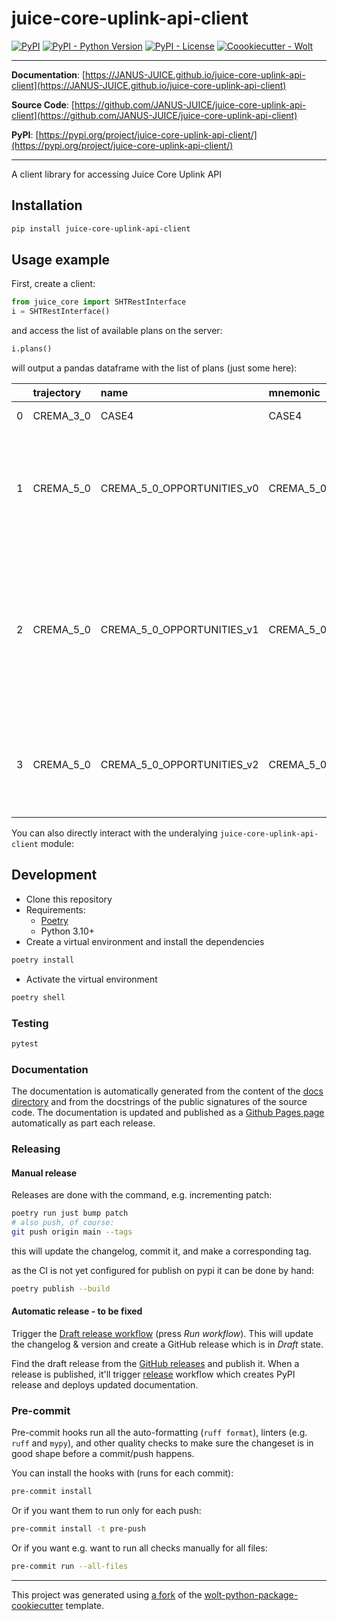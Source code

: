# juice-core-uplink-api-client

[![PyPI](https://img.shields.io/pypi/v/juice-core-uplink-api-client?style=flat-square)](https://pypi.python.org/pypi/juice-core-uplink-api-client/)
[![PyPI - Python Version](https://img.shields.io/pypi/pyversions/juice-core-uplink-api-client?style=flat-square)](https://pypi.python.org/pypi/juice-core-uplink-api-client/)
[![PyPI - License](https://img.shields.io/pypi/l/juice-core-uplink-api-client?style=flat-square)](https://pypi.python.org/pypi/juice-core-uplink-api-client/)
[![Coookiecutter - Wolt](https://img.shields.io/badge/cookiecutter-Wolt-00c2e8?style=flat-square&logo=cookiecutter&logoColor=D4AA00&link=https://github.com/woltapp/wolt-python-package-cookiecutter)](https://github.com/woltapp/wolt-python-package-cookiecutter)


---

**Documentation**: [https://JANUS-JUICE.github.io/juice-core-uplink-api-client](https://JANUS-JUICE.github.io/juice-core-uplink-api-client)

**Source Code**: [https://github.com/JANUS-JUICE/juice-core-uplink-api-client](https://github.com/JANUS-JUICE/juice-core-uplink-api-client)

**PyPI**: [https://pypi.org/project/juice-core-uplink-api-client/](https://pypi.org/project/juice-core-uplink-api-client/)

---

A client library for accessing Juice Core Uplink API

## Installation

```sh
pip install juice-core-uplink-api-client
```

## Usage example

First, create a client:

```python
from juice_core import SHTRestInterface
i = SHTRestInterface()
```

and access the list of available plans on the server:

```python
i.plans()
```

will output a pandas dataframe with the list of plans (just some here):

|    | trajectory   | name                       | mnemonic                   | is_public   | created                    |   id | author   | description                                                                                                                                                           | refine_log   | ptr_file                                                                |
|---:|:-------------|:---------------------------|:---------------------------|:------------|:---------------------------|-----:|:---------|:----------------------------------------------------------------------------------------------------------------------------------------------------------------------|:-------------|:------------------------------------------------------------------------|
|  0 | CREMA_3_0    | CASE4                      | CASE4                      | True        | 2021-03-04 13:29:58.835199 |   17 | rlorente | Demonstration Case 4                                                                                                                                                  |              |                                                                         |
|  1 | CREMA_5_0    | CREMA_5_0_OPPORTUNITIES_v0 | CREMA_5_0_OPPORTUNITIES_v0 | True        | 2021-08-26 09:12:06.767139 |   31 | cvallat  | 1st run opf opportunities generation (UC22), based on existing definitions of oppportunities (inherited from crema 3_0)                                               |              | https://juicesoc.esac.esa.int/rest_api/file/trajectory%23CREMA_5_0.ptx/ |
|  2 | CREMA_5_0    | CREMA_5_0_OPPORTUNITIES_v1 | CREMA_5_0_OPPORTUNITIES_v1 | True        | 2021-10-04 13:49:49.262682 |   36 | cvallat  | Added two opportunities for JMAG_CALROL for the last 2 perijoves before JOI (PJ69 not considered since too clsoe to GoI for observations to take place --> MPAD rule) |              | https://juicesoc.esac.esa.int/rest_api/file/trajectory%23CREMA_5_0.ptx/ |
|  3 | CREMA_5_0    | CREMA_5_0_OPPORTUNITIES_v2 | CREMA_5_0_OPPORTUNITIES_v2 | True        | 2021-10-05 07:24:07.742653 |   37 | cvallat  | Modified GANYMEDE_GM opportunity around 3G3 for WG3 prime allocation (1 hour centered at CA)                                                                          |              | https://juicesoc.esac.esa.int/rest_api/file/trajectory%23CREMA_5_0.ptx/ |


You can also directly interact with the underalying `juice-core-uplink-api-client` module:


## Development

* Clone this repository
* Requirements:
  * [Poetry](https://python-poetry.org/)
  * Python 3.10+
* Create a virtual environment and install the dependencies

```sh
poetry install
```

* Activate the virtual environment

```sh
poetry shell
```

### Testing

```sh
pytest
```

### Documentation

The documentation is automatically generated from the content of the [docs directory](https://github.com/JANUS-JUICE/juice-core-uplink-api-client/tree/master/docs) and from the docstrings
 of the public signatures of the source code. The documentation is updated and published as a [Github Pages page](https://pages.github.com/) automatically as part each release.



### Releasing

#### Manual release

Releases are done with the command, e.g. incrementing patch:

```bash
poetry run just bump patch
# also push, of course:
git push origin main --tags
```

this will update the changelog, commit it, and make a corresponding tag.

as the CI is not yet configured for publish on pypi it can be done by hand:

```bash
poetry publish --build
```
#### Automatic release - to be fixed


Trigger the [Draft release workflow](https://github.com/JANUS-JUICE/juice-core-uplink-api-client/actions/workflows/draft_release.yml)
(press _Run workflow_). This will update the changelog & version and create a GitHub release which is in _Draft_ state.

Find the draft release from the
[GitHub releases](https://github.com/JANUS-JUICE/juice-core-uplink-api-client/releases) and publish it. When
 a release is published, it'll trigger [release](https://github.com/JANUS-JUICE/juice-core-uplink-api-client/blob/master/.github/workflows/release.yml) workflow which creates PyPI
 release and deploys updated documentation.

### Pre-commit

Pre-commit hooks run all the auto-formatting (`ruff format`), linters (e.g. `ruff` and `mypy`), and other quality
 checks to make sure the changeset is in good shape before a commit/push happens.

You can install the hooks with (runs for each commit):

```sh
pre-commit install
```

Or if you want them to run only for each push:

```sh
pre-commit install -t pre-push
```

Or if you want e.g. want to run all checks manually for all files:

```sh
pre-commit run --all-files
```

---

This project was generated using [a fork](https://github.com/luca-penasa/wolt-python-package-cookiecutter) of the [wolt-python-package-cookiecutter](https://github.com/woltapp/wolt-python-package-cookiecutter) template.
